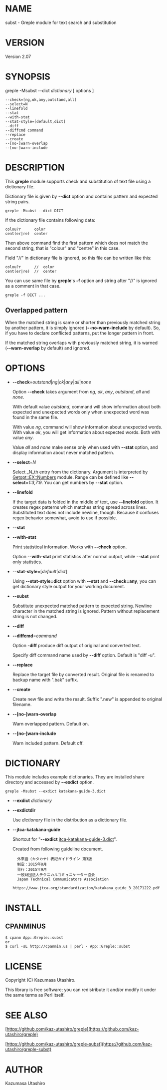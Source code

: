 # NAME

subst - Greple module for text search and substitution

# VERSION

Version 2.07

# SYNOPSIS

greple -Msubst --dict _dictionary_ \[ options \]

    --check=[ng,ok,any,outstand,all]
    --select=N
    --linefold
    --stat
    --with-stat
    --stat-style=[default,dict]
    --diff
    --diffcmd command
    --replace
    --create
    --[no-]warn-overlap
    --[no-]warn-include

# DESCRIPTION

This **greple** module supports check and substitution of text file
using a dictionary file.

Dictionary file is given by **--dict** option and contains pattern and
expected string pairs.

    greple -Msubst --dict DICT

If the dictionary file contains following data:

    colou?r      color
    cent(er|re)  center

Then above command find the first pattern which does not match the
second string, that is "colour" and "centre" in this case.

Field "//" in dictionary file is ignored, so this file can be written
like this:

    colou?r      //  color
    cent(er|re)  //  center

You can use same file by **greple**'s **-f** option and string after
"//" is ignored as a comment in that case.

    greple -f DICT ...

## Overlapped pattern

When the matched string is same or shorter than previously matched
string by another pattern, it is simply ignored (**--no-warn-include**
by default).  So, if you have to declare conflicted patterns, put the
longer pattern in front.

If the matched string overlaps with previously matched string, it is
warned (**--warn-overlap** by default) and ignored.

# OPTIONS

- **--check**=_outstand_|_ng_|_ok_|_any_|_all_|_none_

    Option **--check** takes argument from _ng_, _ok_, _any_,
    _outstand_, _all_ and _none_.

    With default value _outstand_, command will show information about
    both expected and unexpected words only when unexpected word was found
    in the same file.

    With value _ng_, command will show information about unexpected
    words.  With value _ok_, you will get information about expected
    words.  Both with value _any_.

    Value _all_ and _none_ make sense only when used with **--stat**
    option, and display information about never matched pattern.

- **--select**=_N_

    Select _N_th entry from the dictionary.  Argument is interpreted by
    [Getopt::EX::Numbers](https://metacpan.org/pod/Getopt::EX::Numbers) module.  Range can be defined like
    **--select**=_1:3,7:9_.  You can get numbers by **--stat** option.

- **--linefold**

    If the target data is folded in the middle of text, use **--linefold**
    option.  It creates regex patterns which matches string spread across
    lines.  Substituted text does not include newline, though.  Because it
    confuses regex behavior somewhat, avoid to use if possible.

- **--stat**
- **--with-stat**

    Print statistical information.  Works with **--check** option.

    Option **--with-stat** print statistics after normal output, while
    **--stat** print only statistics.

- **--stat-style**=\[_default_|_dict_\]

    Using **--stat-style=dict** option with **--stat** and **--check=any**,
    you can get dictionary style output for your working document.

- **--subst**

    Substitute unexpected matched pattern to expected string.  Newline
    character in the matched string is ignored.  Pattern without
    replacement string is not changed.

- **--diff**
- **--diffcmd**=_command_

    Option **-diff** produce diff output of original and converted text.

    Specify diff command name used by **--diff** option.  Default is "diff
    \-u".

- **--replace**

    Replace the target file by converted result.  Original file is renamed
    to backup name with ".bak" suffix.

- **--create**

    Create new file and write the result.  Suffix ".new" is appended to
    original filename.

- **--\[no-\]warn-overlap**

    Warn overlapped pattern.
    Default on.

- **--\[no-\]warn-include**

    Warn included pattern.
    Default off.

# DICTIONARY

This module includes example dictionaries.  They are installed share
directory and accessed by **--exdict** option.

    greple -Msubst --exdict katakana-guide-3.dict

- **--exdict** _dictionary_
- **--exdictdir**

    Use _dictionary_ flie in the distribution as a dictionary file.

- **--jtca-katakana-guide**

    Shortcut for "**--exdict** [jtca-katakana-guide-3.dict](https://metacpan.org/pod/jtca-katakana-guide-3.dict)".

    Created from following guideline document.

        外来語（カタカナ）表記ガイドライン 第3版
        制定：2015年8月
        発行：2015年9月
        一般財団法人テクニカルコミュニケーター協会 
        Japan Technical Communicators Association
        https://www.jtca.org/standardization/katakana_guide_3_20171222.pdf

# INSTALL

## CPANMINUS

    $ cpanm App::Greple::subst
    or
    $ curl -sL http://cpanmin.us | perl - App::Greple::subst

# LICENSE

Copyright (C) Kazumasa Utashiro.

This library is free software; you can redistribute it and/or modify
it under the same terms as Perl itself.

# SEE ALSO

[https://github.com/kaz-utashiro/greple](https://github.com/kaz-utashiro/greple)

[https://github.com/kaz-utashiro/greple-subst](https://github.com/kaz-utashiro/greple-subst)

# AUTHOR

Kazumasa Utashiro
